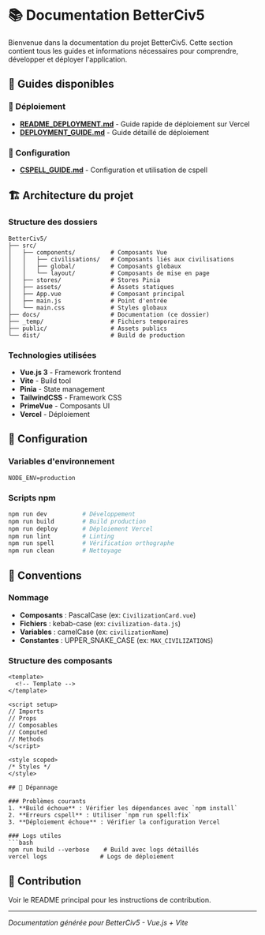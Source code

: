 # 📚 Documentation BetterCiv5

Bienvenue dans la documentation du projet BetterCiv5. Cette section contient tous les guides et informations nécessaires pour comprendre, développer et déployer l'application.

## 📖 Guides disponibles

### 🚀 Déploiement
- **[README_DEPLOYMENT.md](./README_DEPLOYMENT.md)** - Guide rapide de déploiement sur Vercel
- **[DEPLOYMENT_GUIDE.md](./DEPLOYMENT_GUIDE.md)** - Guide détaillé de déploiement

### 🎯 Configuration
- **[CSPELL_GUIDE.md](./CSPELL_GUIDE.md)** - Configuration et utilisation de cspell

## 🏗️ Architecture du projet

### Structure des dossiers
```
BetterCiv5/
├── src/
│   ├── components/          # Composants Vue
│   │   ├── civilisations/   # Composants liés aux civilisations
│   │   ├── global/          # Composants globaux
│   │   └── layout/          # Composants de mise en page
│   ├── stores/              # Stores Pinia
│   ├── assets/              # Assets statiques
│   ├── App.vue              # Composant principal
│   ├── main.js              # Point d'entrée
│   └── main.css             # Styles globaux
├── docs/                    # Documentation (ce dossier)
├── _temp/                   # Fichiers temporaires
├── public/                  # Assets publics
└── dist/                    # Build de production
```

### Technologies utilisées
- **Vue.js 3** - Framework frontend
- **Vite** - Build tool
- **Pinia** - State management
- **TailwindCSS** - Framework CSS
- **PrimeVue** - Composants UI
- **Vercel** - Déploiement

## 🔧 Configuration

### Variables d'environnement
```env
NODE_ENV=production
```

### Scripts npm
```bash
npm run dev          # Développement
npm run build        # Build production
npm run deploy       # Déploiement Vercel
npm run lint         # Linting
npm run spell        # Vérification orthographe
npm run clean        # Nettoyage
```

## 📝 Conventions

### Nommage
- **Composants** : PascalCase (ex: `CivilizationCard.vue`)
- **Fichiers** : kebab-case (ex: `civilization-data.js`)
- **Variables** : camelCase (ex: `civilizationName`)
- **Constantes** : UPPER_SNAKE_CASE (ex: `MAX_CIVILIZATIONS`)

### Structure des composants
```vue
<template>
  <!-- Template -->
</template>

<script setup>
// Imports
// Props
// Composables
// Computed
// Methods
</script>

<style scoped>
/* Styles */
</style>

## 🚨 Dépannage

### Problèmes courants
1. **Build échoue** : Vérifier les dépendances avec `npm install`
2. **Erreurs cspell** : Utiliser `npm run spell:fix`
3. **Déploiement échoue** : Vérifier la configuration Vercel

### Logs utiles
```bash
npm run build --verbose    # Build avec logs détaillés
vercel logs               # Logs de déploiement
```

## 🤝 Contribution

Voir le README principal pour les instructions de contribution.

---

*Documentation générée pour BetterCiv5 - Vue.js + Vite* 